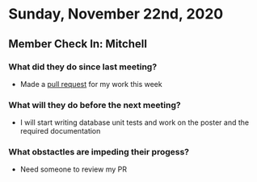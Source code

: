 # Sunday, November 22nd, 2020

## Member Check In: Mitchell
### What did they do since last meeting?
* Made a [pull request](https://github.com/MitchellTFord/Fitness-Tracker/pull/60) for my work this week
### What will they do before the next meeting?
* I will start writing database unit tests and work on the poster and the required documentation
### What obstactles are impeding their progess?
* Need someone to review my PR
